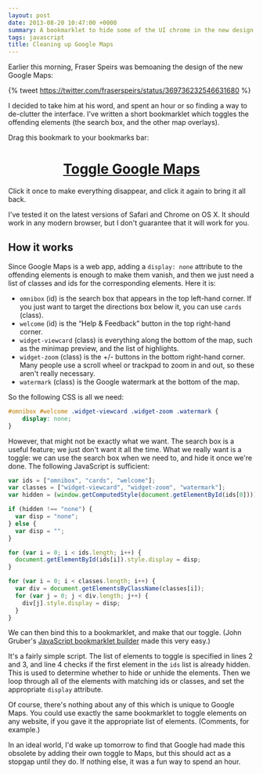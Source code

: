 ```yaml
---
layout: post
date: 2013-08-20 10:47:00 +0000
summary: A bookmarklet to hide some of the UI chrome in the new design of Google Maps.
tags: javascript
title: Cleaning up Google Maps
---
```


Earlier this morning, Fraser Speirs was bemoaning the design of the new Google&nbsp;Maps:

{% tweet https://twitter.com/fraserspeirs/status/369736232546631680 %}

I decided to take him at his word, and spent an hour or so finding a way to de-clutter the interface. I've written a short bookmarklet which toggles the offending elements (the search box, and the other map overlays).

Drag this bookmark to your bookmarks bar:

<center><h1><a href="javascript:var%20ids%20=%20[%22omnibox%22,%20%22cards%22,%20%22welcome%22];var%20classes%20=%20[%22widget-viewcard%22,%20%22widget-zoom%22,%20%22watermark%22];var%20hidden%20=%20(window.getComputedStyle(document.getElementById(ids[0]))).getPropertyValue(%22display%22);if%20(hidden%20!==%20%22none%22)%20{var%20disp%20=%20%22none%22;}%20else%20{var%20disp%20=%20%22%22;}for%20(var%20i%20=%200;%20i%20<%20ids.length;%20i++)%20{document.getElementById(ids[i]).style.display%20=%20disp;}for%20(var%20i%20=%200;%20i%20<%20classes.length;%20i++)%20{var%20div%20=%20document.getElementsByClassName(classes[i]);for%20(var%20j%20=%200;%20j%20<%20div.length;%20j++)%20{div[j].style.display%20=%20disp;}}">Toggle Google Maps</a></h1></center>

Click it once to make everything disappear, and click it again to bring it all back.

I've tested it on the latest versions of Safari and Chrome on OS X. It should work in any modern browser, but I don't guarantee that it will work for you.

## How it works

Since Google Maps is a web app, adding a `display: none` attribute to the offending elements is enough to make them vanish, and then we just need a list of classes and ids for the corresponding elements. Here it is:

* `omnibox` (id) is the search box that appears in the top left-hand corner. If you just want to target the directions box below it, you can use `cards` (class).
* `welcome` (id) is the “Help & Feedback” button in the top right-hand corner.
* `widget-viewcard` (class) is everything along the bottom of the map, such as the minimap preview, and the list of highlights.
* `widget-zoom` (class) is the +/- buttons in the bottom right-hand corner. Many people use a scroll wheel or trackpad to zoom in and out, so these aren't really necessary.
* `watermark` (class) is the Google watermark at the bottom of the map.

So the following CSS is all we need:

```css
#omnibox #welcome .widget-viewcard .widget-zoom .watermark {
	display: none;
}
```

However, that might not be exactly what we want. The search box is a useful feature; we just don't want it all the time. What we really want is a toggle: we can use the search box when we need to, and hide it once we're done. The following JavaScript is sufficient:

```javascript
var ids = ["omnibox", "cards", "welcome"];
var classes = ["widget-viewcard", "widget-zoom", "watermark"];
var hidden = (window.getComputedStyle(document.getElementById(ids[0]))).getPropertyValue("display");

if (hidden !== "none") {
  var disp = "none";
} else {
  var disp = "";
}

for (var i = 0; i < ids.length; i++) {
  document.getElementById(ids[i]).style.display = disp;
}

for (var i = 0; i < classes.length; i++) {
  var div = document.getElementsByClassName(classes[i]);
  for (var j = 0; j < div.length; j++) {
    div[j].style.display = disp;
  }
}
```

We can then bind this to a bookmarklet, and make that our toggle. (John Gruber's [JavaScript bookmarklet builder](http://daringfireball.net/2007/03/javascript_bookmarklet_builder) made this very easy.)

It's a fairly simple script. The list of elements to toggle is specified in lines 2 and&nbsp;3, and line 4 checks if the first element in the `ids` list is already hidden. This is used to determine whether to hide or unhide the elements. Then we loop through all of the elements with matching ids or classes, and set the appropriate `display` attribute.

Of course, there's nothing about any of this which is unique to Google Maps. You could use exactly the same bookmarklet to toggle elements on any website, if you gave it the appropriate list of elements. (Comments, for example.)

In an ideal world, I'd wake up tomorrow to find that Google had made this obsolete by adding their own toggle to Maps, but this should act as a stopgap until they do. If nothing else, it was a fun way to spend an hour.
